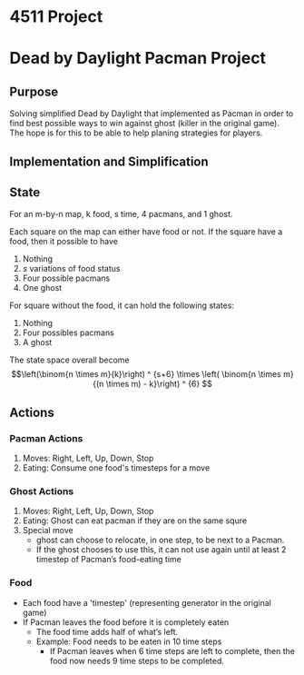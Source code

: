 # 4511 Project
# Dead by Daylight Pacman Project

## Purpose

Solving simplified Dead by Daylight that implemented as Pacman in order to find best possible ways to win against ghost (killer in the original game). The hope is for this to be able to help planing strategies for players. 

## Implementation and Simplification

## State

For an m-by-n map, k food, s time, 4 pacmans, and 1 ghost.

Each square on the map can either have food or not. If the square have a food, then it possible to have
1. Nothing
2. $s$ variations of food status
3. Four possible pacmans
4. One ghost

For square without the food, it can hold the following states:
1. Nothing
2. Four possibles pacmans
3. A ghost

The state space overall become
$$\left(\binom{n \times m}{k}\right) ^ {s+6} \times \left( \binom{n \times m}{(n \times m) - k}\right) ^ {6} $$


## Actions

### Pacman Actions
1. Moves: Right, Left, Up, Down, Stop
2. Eating: Consume one food's timesteps for a move

### Ghost Actions
1. Moves: Right, Left, Up, Down, Stop
2. Eating: Ghost can eat pacman if they are on the same squre
3. Special move
   - ghost can choose to relocate, in one step, to be next to a Pacman.
   - If the ghost chooses to use this, it can not use again until at least 2 timestep of Pacman’s food-eating time

### Food
- Each food have a 'timestep' (representing generator in the original game)
- If Pacman leaves the food before it is completely eaten
   - The food time adds half of what’s left.
   - Example: Food needs to be eaten in 10 time steps
        - If Pacman leaves when 6 time steps are left to complete, then the food now needs 9 time steps to be completed. 
